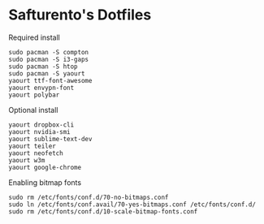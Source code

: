 # Safturento's Dotfiles

Required install
```
sudo pacman -S compton
sudo pacman -S i3-gaps
sudo pacman -S htop
sudo pacman -S yaourt
yaourt ttf-font-awesome
yaourt envypn-font
yaourt polybar
```
Optional install
```
yaourt dropbox-cli
yaourt nvidia-smi
yaourt sublime-text-dev
yaourt teiler
yaourt neofetch
yaourt w3m
yaourt google-chrome
```
Enabling bitmap fonts
```
sudo rm /etc/fonts/conf.d/70-no-bitmaps.conf
sudo ln /etc/fonts/conf.avail/70-yes-bitmaps.conf /etc/fonts/conf.d/
sudo rm /etc/fonts/conf.d/10-scale-bitmap-fonts.conf
```